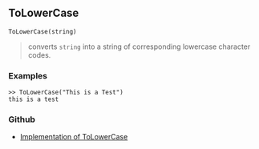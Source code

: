 ## ToLowerCase

```
ToLowerCase(string)
```

> converts `string` into a string of corresponding lowercase character codes.

 
### Examples

```
>> ToLowerCase("This is a Test")
this is a test
```


### Github

* [Implementation of ToLowerCase](https://github.com/axkr/symja_android_library/blob/master/symja_android_library/matheclipse-core/src/main/java/org/matheclipse/core/builtin/StringFunctions.java#L3116) 
